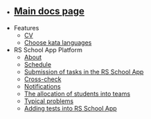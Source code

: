 - ## [Main docs page](README.md)
- Features
  - [CV](features/cv.md)
  - [Choose kata languages](features/choose-kata-languages.md)
- RS School App Platform
  - [About](platform/about.md)
  - [Schedule](platform/shedule.md)
  - [Submission of tasks in the RS School App](platform/tasks.md)
  - [Cross-check](platform/cross-check-flow.md)
  - [Notifications](platform/notifications.md)
  - [The allocation of students into teams](platform/team-allocation.md)
  - [Typical problems](platform/typical-problems.md)
  - [Adding tests into RS School App](platform/adding-tests.md)
